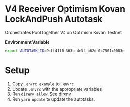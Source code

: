 # V4 Receiver Optimism Kovan LockAndPush Autotask

Orchestrates PoolTogether V4 on Optimism Kovan Testnet

**Environment Variable** 
```.sh 
export AUTOTASK_ID=9aff41f0-363b-4e3f-b62d-0c7501c0083e
```

# Setup

1. Copy `.envrc.example` to `.envrc`
2. Update `.envrc` with the appropriate variables
3. Run `direnv allow`.  See [direnv](https://direnv.net)
4. Run `yarn update` to update the autotasks.
